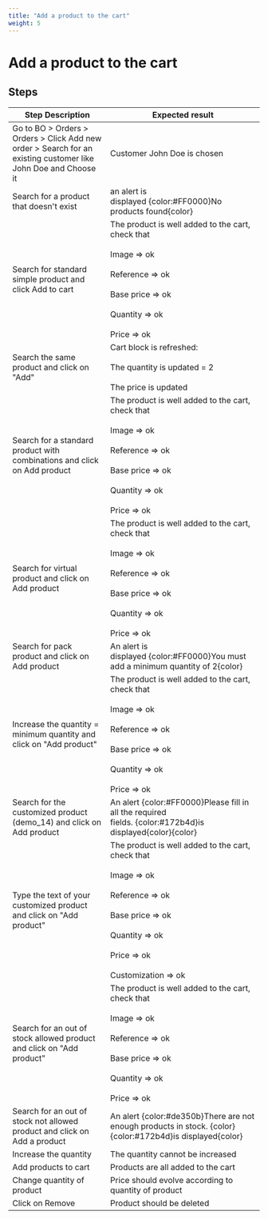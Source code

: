 ```yaml
---
title: "Add a product to the cart"
weight: 5
---
```


# Add a product to the cart
## Steps
| Step Description | Expected result |
| ----- | ----- |
| Go to BO > Orders > Orders > Click Add new order > Search for an existing customer like John Doe and Choose it | Customer John Doe is chosen |
| Search for a product that doesn't exist | an alert is displayed {color:#FF0000}No products found{color} |
| Search for standard simple product and click Add to cart | The product is well added to the cart, check that<br><br>Image => ok<br><br>Reference => ok<br><br>Base price => ok<br><br>Quantity => ok<br><br>Price => ok |
| Search the same product and click on "Add" | Cart block is refreshed:<br><br>The quantity is updated = 2<br><br>The price is updated |
| Search for a standard product with combinations and click on Add product | The product is well added to the cart, check that<br><br>Image => ok<br><br>Reference => ok<br><br>Base price => ok<br><br>Quantity => ok<br><br>Price => ok |
| Search for virtual product and click on Add product | The product is well added to the cart, check that<br><br>Image => ok<br><br>Reference => ok<br><br>Base price => ok<br><br>Quantity => ok<br><br>Price => ok |
| Search for pack product and click on Add product | An alert is displayed {color:#FF0000}You must add a minimum quantity of 2{color} |
| Increase the quantity = minimum quantity and click on "Add product" | The product is well added to the cart, check that<br><br>Image => ok<br><br>Reference => ok<br><br>Base price => ok<br><br>Quantity => ok<br><br>Price => ok |
| Search for the customized product (demo_14) and click on Add product | An alert {color:#FF0000}Please fill in all the required fields. {color:#172b4d}is displayed{color}{color} |
| Type the text of your customized product and click on "Add product" | The product is well added to the cart, check that<br><br>Image => ok<br><br>Reference => ok<br><br>Base price => ok<br><br>Quantity => ok<br><br>Price => ok<br><br>Customization => ok |
| Search for an out of stock allowed product and click on "Add product" | The product is well added to the cart, check that<br><br>Image => ok<br><br>Reference => ok<br><br>Base price => ok<br><br>Quantity => ok<br><br>Price => ok |
| Search for an out of stock not allowed product and click on Add a product | An alert {color:#de350b}There are not enough products in stock. {color}{color:#172b4d}is displayed{color} |
| Increase the quantity | The quantity cannot be increased |
| Add products to cart | Products are all added to the cart |
| Change quantity of product | Price should evolve according to quantity of product |
| Click on Remove | Product should be deleted |
